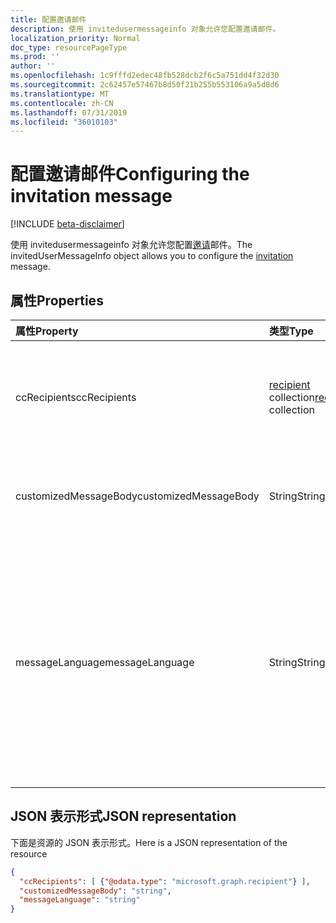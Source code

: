 ```yaml
---
title: 配置邀请邮件
description: 使用 invitedusermessageinfo 对象允许您配置邀请邮件。
localization_priority: Normal
doc_type: resourcePageType
ms.prod: ''
author: ''
ms.openlocfilehash: 1c9fffd2edec48fb528dcb2f6c5a751dd4f32d30
ms.sourcegitcommit: 2c62457e57467b8d50f21b255b553106a9a5d8d6
ms.translationtype: MT
ms.contentlocale: zh-CN
ms.lasthandoff: 07/31/2019
ms.locfileid: "36010103"
---
```

# <a name="configuring-the-invitation-message"></a><span data-ttu-id="b68a9-103">配置邀请邮件</span><span class="sxs-lookup"><span data-stu-id="b68a9-103">Configuring the invitation message</span></span>

[!INCLUDE [beta-disclaimer](../../includes/beta-disclaimer.md)]

<span data-ttu-id="b68a9-104">使用 invitedusermessageinfo 对象允许您配置[邀请](invitation.md)邮件。</span><span class="sxs-lookup"><span data-stu-id="b68a9-104">The invitedUserMessageInfo object allows you to configure the [invitation](invitation.md) message.</span></span>


## <a name="properties"></a><span data-ttu-id="b68a9-105">属性</span><span class="sxs-lookup"><span data-stu-id="b68a9-105">Properties</span></span>
| <span data-ttu-id="b68a9-106">属性</span><span class="sxs-lookup"><span data-stu-id="b68a9-106">Property</span></span>     | <span data-ttu-id="b68a9-107">类型</span><span class="sxs-lookup"><span data-stu-id="b68a9-107">Type</span></span>   |<span data-ttu-id="b68a9-108">说明</span><span class="sxs-lookup"><span data-stu-id="b68a9-108">Description</span></span>|
|:---------------|:--------|:----------|
|<span data-ttu-id="b68a9-109">ccRecipients</span><span class="sxs-lookup"><span data-stu-id="b68a9-109">ccRecipients</span></span>|<span data-ttu-id="b68a9-110">[recipient](recipient.md) collection</span><span class="sxs-lookup"><span data-stu-id="b68a9-110">[recipient](recipient.md) collection</span></span>|<span data-ttu-id="b68a9-111">应将邀请邮件发送到的其他收件人。</span><span class="sxs-lookup"><span data-stu-id="b68a9-111">Additional recipients the invitation message should be sent to.</span></span> <span data-ttu-id="b68a9-112">目前仅支持1个额外的收件人。</span><span class="sxs-lookup"><span data-stu-id="b68a9-112">Currently only 1 additional recipient is supported.</span></span>|
|<span data-ttu-id="b68a9-113">customizedMessageBody</span><span class="sxs-lookup"><span data-stu-id="b68a9-113">customizedMessageBody</span></span>|<span data-ttu-id="b68a9-114">String</span><span class="sxs-lookup"><span data-stu-id="b68a9-114">String</span></span>|<span data-ttu-id="b68a9-115">如果不需要默认邮件, 则为要发送的自定义邮件正文。</span><span class="sxs-lookup"><span data-stu-id="b68a9-115">Customized message body you want to send if you don't want the default message.</span></span>|
|<span data-ttu-id="b68a9-116">messageLanguage</span><span class="sxs-lookup"><span data-stu-id="b68a9-116">messageLanguage</span></span>|<span data-ttu-id="b68a9-117">String</span><span class="sxs-lookup"><span data-stu-id="b68a9-117">String</span></span>|<span data-ttu-id="b68a9-118">要在其中发送默认邮件的语言。</span><span class="sxs-lookup"><span data-stu-id="b68a9-118">The language you want to send the default message in.</span></span> <span data-ttu-id="b68a9-119">如果指定了 customizedMessageBody, 则忽略此属性, 并使用 customizedMessageBody 发送邮件。</span><span class="sxs-lookup"><span data-stu-id="b68a9-119">If the customizedMessageBody is specified, this property is ignored, and the message is sent using the customizedMessageBody.</span></span> <span data-ttu-id="b68a9-120">语言格式应为 ISO 639。</span><span class="sxs-lookup"><span data-stu-id="b68a9-120">The language format should be in ISO 639.</span></span> <span data-ttu-id="b68a9-121">默认值为 en-us。</span><span class="sxs-lookup"><span data-stu-id="b68a9-121">The default is en-US.</span></span>|

## <a name="json-representation"></a><span data-ttu-id="b68a9-122">JSON 表示形式</span><span class="sxs-lookup"><span data-stu-id="b68a9-122">JSON representation</span></span>
<span data-ttu-id="b68a9-123">下面是资源的 JSON 表示形式。</span><span class="sxs-lookup"><span data-stu-id="b68a9-123">Here is a JSON representation of the resource</span></span>

<!-- {"blockType": "resource", "@odata.type": "microsoft.graph.invitedUserMessageInfo"} -->
```json
{
  "ccRecipients": [ {"@odata.type": "microsoft.graph.recipient"} ],
  "customizedMessageBody": "string",
  "messageLanguage": "string"
}
```

<!-- uuid: 8fcb5dbc-d5aa-4681-8e31-b001d5168d79
2016-22-25 14:57:30 UTC -->
<!--
{
  "type": "#page.annotation",
  "description": "invitedUserMessageInfo resource",
  "keywords": "",
  "section": "documentation",
  "tocPath": "",
  "suppressions": []
}
-->
